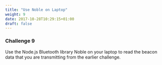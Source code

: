 ```yaml
---
title: "Use Noble on Laptop"
weight: 9
date: 2017-10-28T10:29:15+01:00
draft: false
---
```

### Challenge 9

Use the Node.js Bluetooth library Noble on your laptop to read the beacon data that you are transmitting from the earlier challenge.
